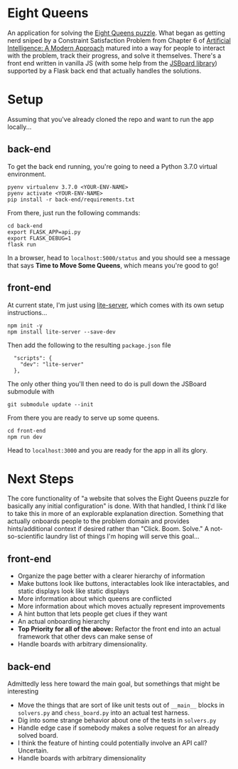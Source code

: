 # Eight Queens
An application for solving the [Eight Queens puzzle](https://en.wikipedia.org/wiki/Eight_queens_puzzle). What began as getting nerd sniped by a Constraint Satisfaction Problem from Chapter 6 of [Artificial Intelligence: A Modern Approach](http://aima.cs.berkeley.edu/) matured into a way for people to interact with the problem, track their progress, and solve it themselves. There's a front end written in vanilla JS (with some help from the [JSBoard library](https://github.com/danielborowski/jsboard.git)) supported by a Flask back end that actually handles the solutions.

# Setup
Assuming that you've already cloned the repo and want to run the app locally... 

## back-end
To get the back end running, you're going to need a Python 3.7.0 virtual environment.
```
pyenv virtualenv 3.7.0 <YOUR-ENV-NAME>
pyenv activate <YOUR-ENV-NAME>
pip install -r back-end/requirements.txt
``` 

From there, just run the following commands:
```
cd back-end
export FLASK_APP=api.py
export FLASK_DEBUG=1
flask run
```

In a browser, head to `localhost:5000/status` and you should see a message that says **Time to Move Some Queens**, which means you're good to go!

## front-end
At current state, I'm just using [lite-server](https://github.com/johnpapa/lite-server), which comes with its own setup instructions...
```
npm init -y
npm install lite-server --save-dev
```
Then add the following to the resulting `package.json` file
```
  "scripts": {
    "dev": "lite-server"
  },
```
The only other thing you'll then need to do is pull down the JSBoard submodule with
```
git submodule update --init
```

From there you are ready to serve up some queens.
```
cd front-end
npm run dev
```

Head to `localhost:3000` and you are ready for the app in all its glory.

# Next Steps
The core functionality of "a website that solves the Eight Queens puzzle for basically any initial configuration" is done. With that handled, I think I'd like to take this in more of an explorable explanation direction. Something that actually onboards people to the problem domain and provides hints/additional context if desired rather than "Click. Boom. Solve." A not-so-scientific laundry list of things I'm hoping will serve this goal...

## front-end
- Organize the page better with a clearer hierarchy of information
- Make buttons look like buttons, interactables look like interactables, and static displays look like static displays
- More information about which queens are conflicted
- More information about which moves actually represent improvements
- A hint button that lets people get clues if they want
- An actual onboarding hierarchy
- **Top Priority for all of the above:** Refactor the front end into an actual framework that other devs can make sense of
- Handle boards with arbitrary dimensionality.

## back-end
Admittedly less here toward the main goal, but somethings that might be interesting
- Move the things that are sort of like unit tests out of `__main__` blocks in `solvers.py` and `chess_board.py` into an actual test harness.
- Dig into some strange behavior about one of the tests in `solvers.py`
- Handle edge case if somebody makes a solve request for an already solved board.
- I think the feature of hinting could potentially involve an API call? Uncertain.
- Handle boards with arbitrary dimensionality


